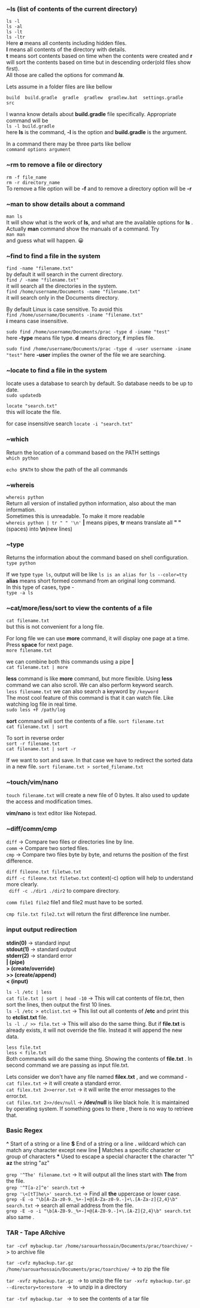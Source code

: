 ### ~ls (list of contents of the current directory)
```ls -l``` <br />
```ls -al``` <br />
```ls -lt``` <br />
```ls -ltr``` <br />
Here ***a*** means all contents including hidden files. <br /> **l** means all contents of the directory with details. <br /> **t** means sort contents based on time when the contents were created and **r** will sort the contents based on time but in descending order(old files show first). <br /> All those are called the options for command ***ls***.

Lets assume in a folder files are like bellow 
```
build  build.gradle  gradle  gradlew  gradlew.bat  settings.gradle  src

```

I wanna know details about **build.gradle** file specifically. Appropriate command will be <br />
```ls -l build.gradle``` <br />
here **ls** is the command, **-l** is the option and **build.gradle** is the argument.

In a command there may be three parts like bellow <br />
```command options argument```

### ~rm to remove a file or directory
```rm -f file_name``` <br />
```rm -r directory_name``` <br />
To remove a file option will be **-f** and to remove a directory option will be **-r**

### ~man to show details about a command
```man ls``` <br />
It will show what is the work of **ls**, and what are the available options for **ls** .<br /> Actually **man** command show the manuals of a command. Try <br />
```man man``` <br /> and guess what will happen. :grinning:

### ~find to find a file in the system 
```find -name "filename.txt"```  
by default it will search in the current directory.  
```find / -name "filename.txt"```  
it will search all the directories in the system.   
```find /home/username/Documents -name "filename.txt"```  
it will search only in the Documents directory. 

By default Linux is case sensitive. To avoid this  
```find /home/username/Documents -iname "filename.txt"```  
**i** means case insensitive. 

```sudo find /home/username/Documents/prac -type d -iname "test"```  
here **-type** means file type. **d** means directory, **f** implies file.  

```sudo find /home/username/Documents/prac -type d -user username -iname "test"```
here **-user** implies the owner of the file we are searching.

### ~locate to find a file in the system
locate uses a database to search by default. So database needs to be up to date.  
```sudo updatedb```  

```locate "search.txt"```   
this will locate the file.  

for case insensitive search
```locate -i "search.txt"``` 

### ~which
Return the location of a command based on the PATH settings  
```which python```  

```echo $PATH``` to show the path of the all commands

### ~whereis
```whereis python```  
Return all version of installed python information, also about the man information.  
Sometimes this is unreadable. To make it more readable  
```whereis python | tr " " '\n'```
**|** means pipes, **tr** means translate all **" "**(spaces) into **\n**(new lines)

### ~type
Returns the information about the command based on shell configuration.   
```type python```  

If we type ```type ls```, output will be like ```ls is an alias for ls --color=tty```  
**alias** means short formed command from an original long command.  
In this type of cases, type -  
```type -a ls```  

### ~cat/more/less/sort to view the contents of a file 
```cat filename.txt```  
but this is not convenient for a long file.  

For long file we can use **more** command, it will display one page at a time. Press **space** for next page.   
```more filename.txt```  

we can combine both this commands using a pipe **|**  
```cat filename.txt | more```  

**less** command is like **more** command, but more flexible. Using **less** command we can also scroll. We can also perform keyword search.  
```less filename.txt```  we can also search a keyword by ```/keyword```  
The most cool feature of this command is that it can watch file. Like watching log file in real time.  
```sudo less +F /path/log```  

**sort** command will sort the contents of a file. 
```sort filename.txt```  
```cat filename.txt | sort```  

To sort in reverse order  
```sort -r filename.txt```  
```cat filename.txt | sort -r```  

If we want to sort and save. In that case we have to redirect the sorted data in a new file. 
```sort filename.txt > sorted_filename.txt```  


### ~touch/vim/nano
```touch filename.txt``` will create a new file of 0 bytes. It also used to update the access and modification times. 

**vim/nano** is text editor like Notepad. 


### ~diff/comm/cmp
```diff``` -> Compare two files or directories line by line.  
```comm``` -> Compare two sorted files.  
```cmp``` -> Compare two files byte by byte, and returns the position of the first difference.  

```diff fileone.txt filetwo.txt```  
```diff -c fileone.txt filetwo.txt``` context(-c) option will help to understand more clearly.  
``` diff -c ./dir1 ./dir2``` to compare directory.  

```comm file1 file2``` file1 and file2 must have to be sorted. 

```cmp file.txt file2.txt``` will return the first difference line number.  

### input output redirection
**stdin(0)** -> standard input  
**stdout(1)** -> standard output  
**stderr(2)** -> standard error   
**| (pipe)**    
**> (create/override)**  
**>> (create/append)**  
**< (input)**  

```ls -l /etc | less```  
```cat file.txt | sort | head -10``` -> This will cat contents of file.txt, then sort the lines, then output the first 10 lines.   
```ls -l /etc > etclist.txt``` -> This list out all contents of **/etc** and print this to **etclist.txt** file.  
```ls -l ./ >> file.txt``` -> This will also do the same thing. But if **file.txt** is already exists, it will not override the file. Instead it will append the new data.  

```less file.txt```  
```less < file.txt```  
Both commands will do the same thing. Showing the contents of **file.txt** . In second command we are passing as input file.txt.  

Lets consider we don't have any file named **filex.txt** , and we command -  
```cat filex.txt``` -> it will create a standard error.  
```cat filex.txt 2>>error.txt``` -> it will write the error messages to the error.txt.  
```cat filex.txt 2>>/dev/null``` -> **/dev/null** is like black hole. It is maintained by operating system. If something goes to there , there is no way to retrieve that.   

### Basic Regex
**^** Start of a string or a line
**$** End of a string or a line
**.** wildcard which can match any character except new line
**|** Matches a specific character or group of characters
**\*** Used to escape a special character
**t** the character "t"
**az** the string "az"

```grep '^The' filename.txt```  -> It will output all the lines start with **The** from the file.  
```grep '^T[a-z]^e' search.txt``` ->  
```grep '\<[tT]he\>' search.txt``` -> Find all **the** uppercase or lower case.  
```grep -E -o "\b[A-Za-z0-9._%+-]+@[A-Za-z0-9.-]+\.[A-Za-z]{2,4}\b" search.txt``` -> search all email address from the file.   
```grep -E -o -i "\b[A-Z0-9._%+-]+@[A-Z0-9.-]+\.[A-Z]{2,4}\b" search.txt``` also same .  

### TAR - Tape ARchive
```tar -cvf mybackup.tar /home/sarouarhossain/Documents/prac/toarchive/``` -> to archive file

```tar -cvfz mybackup.tar.gz /home/sarouarhossain/Documents/prac/toarchive/``` -> to zip the file

```tar -xvfz mybackup.tar.gz ``` -> to unzip the file
```tar -xvfz mybackup.tar.gz --directory=torestore ``` -> to unzip in a directory

```tar -tvf mybackup.tar ``` -> to see the contents of a tar file







